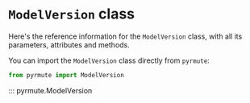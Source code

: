 # `ModelVersion` class

Here's the reference information for the `ModelVersion` class, with all its
parameters, attributes and methods.

You can import the `ModelVersion` class directly from `pyrmute`:

```python
from pyrmute import ModelVersion
```

::: pyrmute.ModelVersion
